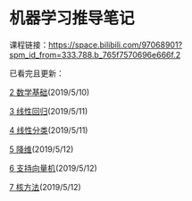 # 机器学习推导笔记
课程链接：https://space.bilibili.com/97068901?spm_id_from=333.788.b_765f7570696e666f.2

已看完且更新：

[2 数学基础](https://www.bilibili.com/video/av32905863)(2019/5/10)

[3 线性回归](https://www.bilibili.com/video/av31989606/?spm_id_from=333.788.videocard.12)(2019/5/11)

[4 线性分类](https://www.bilibili.com/video/av33101528)(2019/5/11)

[5 降维](https://www.bilibili.com/video/av32709936?t=991&p=6)(2019/5/12)

[6 支持向量机](https://www.bilibili.com/video/av28186618?t=259&p=6)(2019/5/12)

[7 核方法](https://www.bilibili.com/video/av34731384/?spm_id_from=333.788.videocard.4)(2019/5/12)